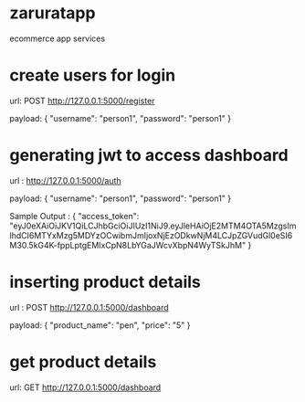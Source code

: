 # zaruratapp

ecommerce app services


# create users for login

url: POST   http://127.0.0.1:5000/register

payload: { "username": "person1", "password": "person1" }

# generating jwt to access dashboard

url :  http://127.0.0.1:5000/auth 

payload: { "username": "person1", "password": "person1" }

Sample Output : {
    "access_token": "eyJ0eXAiOiJKV1QiLCJhbGciOiJIUzI1NiJ9.eyJleHAiOjE2MTM4OTA5MzgsImlhdCI6MTYxMzg5MDYzOCwibmJmIjoxNjEzODkwNjM4LCJpZGVudGl0eSI6M30.5kG4K-fppLptgEMIxCpN8LbYGaJWcvXbpN4WyTSkJhM"
}

# inserting product details

url : POST http://127.0.0.1:5000/dashboard

payload: { "product_name": "pen", "price": "5" }

# get product details

url: GET http://127.0.0.1:5000/dashboard
